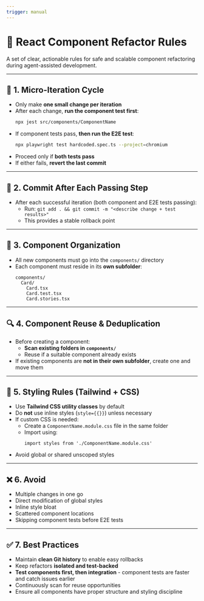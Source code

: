 ```yaml
---
trigger: manual
---
```


# 🧠 React Component Refactor Rules

A set of clear, actionable rules for safe and scalable component refactoring during agent-assisted development.

---

## 🔁 1. Micro-Iteration Cycle

- Only make **one small change per iteration**
- After each change, **run the component test first**:
  ```bash
  npx jest src/components/ComponentName
  ```
- If component tests pass, **then run the E2E test**:
  ```bash
  npx playwright test hardcoded.spec.ts --project=chromium
  ```
- Proceed only if **both tests pass**
- If either fails, **revert the last commit**

---

## 💾 2. Commit After Each Passing Step

- After each successful iteration (both component and E2E tests passing):
  - Run: `git add . && git commit -m "<describe change + test results>"`
  - This provides a stable rollback point

---

## 📁 3. Component Organization

- All new components must go into the `components/` directory
- Each component must reside in its **own subfolder**:
  ```
  components/
    Card/
      Card.tsx
      Card.test.tsx
      Card.stories.tsx
  ```

---

## 🔍 4. Component Reuse & Deduplication

- Before creating a component:
  - **Scan existing folders in `components/`**
  - Reuse if a suitable component already exists
- If existing components are **not in their own subfolder**, create one and move them

---

## 🎨 5. Styling Rules (Tailwind + CSS)

- Use **Tailwind CSS utility classes** by default
- Do **not** use inline styles (`style={{}}`) unless necessary
- If custom CSS is needed:
  - Create a `ComponentName.module.css` file in the same folder
  - Import using:
    ```tsx
    import styles from './ComponentName.module.css'
    ```
- Avoid global or shared unscoped styles

---

## ❌ 6. Avoid

- Multiple changes in one go
- Direct modification of global styles
- Inline style bloat
- Scattered component locations
- Skipping component tests before E2E tests

---

## ✅ 7. Best Practices

- Maintain **clean Git history** to enable easy rollbacks
- Keep refactors **isolated and test-backed**
- **Test components first, then integration** - component tests are faster and catch issues earlier
- Continuously scan for reuse opportunities
- Ensure all components have proper structure and styling discipline